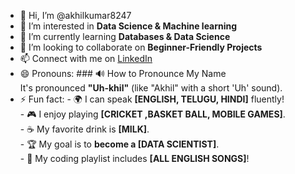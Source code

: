 - 👋 Hi, I’m @akhilkumar8247
- 👀 I’m interested in **Data Science & Machine learning**
- 🌱 I’m currently learning **Databases & Data Science**
- 💞️ I’m looking to collaborate on **Beginner-Friendly Projects**
- 📫 Connect with me on [LinkedIn](https://www.linkedin.com/in/badavath-akhil-kumar-b8261b355/)
- 😄 Pronouns: ### 🔊 How to Pronounce My Name  
               It's pronounced **"Uh-khil"** (like "Akhil" with a short 'Uh' sound).  
- ⚡ Fun fact: - 🌍 I can speak **[ENGLISH, TELUGU, HINDI]** fluently!  
                - 🎮 I enjoy playing **[CRICKET ,BASKET BALL, MOBILE GAMES]**.  
                - ☕ My favorite drink is **[MILK]**.  
                - 🏆 My goal is to **become a [DATA SCIENTIST]**.  
                - 🎵 My coding playlist includes **[ALL ENGLISH SONGS]**!  
<!---
akhilkumar8247/akhilkumar8247 is a ✨ special ✨ repository because its `README.md` (this file) appears on your GitHub profile.
You can click the Preview link to take a look at your changes.
--->  


